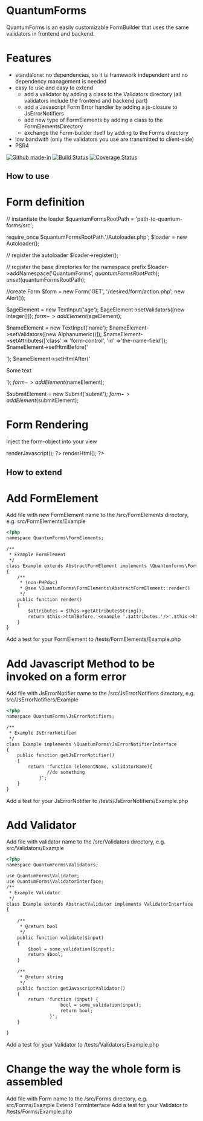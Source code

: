 # QuantumForms
QuantumForms is an easily customizable FormBuilder that uses the same validators in frontend and backend.

Features
========
 - standalone: no dependencies, so it is framework independent and no dependency management is needed
 - easy to use and easy to extend
   - add a validator by adding a class to the Validators directory (all validators include the frontend and backend part)
   - add a Javascript Form Error handler by adding a js-closure to JsErrorNotifiers
   - add new type of FormElements by adding a class to the FormElementsDirectory
   - exchange the Form-builder itself by adding to the Forms directory 
 - low bandwith (only the validators you use are transmitted to client-side)
 - PSR4

[![Github made-in](https://img.shields.io/badge/Made_In-Berlin-green.svg)](#) [![Build Status](https://travis-ci.org/FranzWegener/QuantumForms.svg?branch=master)](https://travis-ci.org/FranzWegener/QuantumForms) [![Coverage Status](https://coveralls.io/repos/github/FranzWegener/QuantumForms/badge.svg?branch=master)](https://coveralls.io/github/FranzWegener/QuantumForms?branch=master)

## How to use

Form definition
===============

// instantiate the loader
$quantumFormsRootPath = 'path-to-quantum-forms/src';

require_once $quantumFormsRootPath.'/Autoloader.php';
$loader = new Autoloader();

// register the autoloader
$loader->register();

// register the base directories for the namespace prefix
$loader->addNamespace('QuantumForms', $quantumFormsRootPath);
unset($quantumFormsRootPath);

//create Form
$form = new Form('GET', '/desired/form/action.php', new Alert());

$ageElement = new TextInput('age');
$ageElement->setValidators([new Integer()]);
$form->addElement($ageElement);

$nameElement = new TextInput('name');
$nameElement->setValidators([new Alphanumeric()]);
$nameElement->setAttributes(['class' => 'form-control', 'id' =>'the-name-field']);
$nameElement->setHtmlBefore('<div class="border">');
$nameElement->setHtmlAfter('<p>Some text</p></div>');
$form->addElement($nameElement);

$submitElement = new Submit('submit');
$form->addElement($submitElement);

Form Rendering
==============
Inject the form-object into your view

<html>
	<head>
		<?= $form->renderJavascript(); ?>
	</head>
	<body>
		<?= $form->renderHtml(); ?>
	</body>
</html>

## How to extend
Add FormElement
===============
Add file with new FormElement name to the /src/FormElements directory, e.g. src/FormElements/Example
```html
<?php
namespace QuantumForms\FormElements;

/**
 * Example FormElement
 */
class Example extends AbstractFormElement implements \Quantumforms\FormElementInterface
{
    /**
     * (non-PHPdoc)
     * @see \QuantumForms\FormElements\AbstractFormElement::render()
     */
    public function render()
    {
        $attributes = $this->getAttributesString();
    	return $this->htmlBefore.'<example '.$attributes.'/>'.$this->htmlAfter;
    }    
}
```
Add a test for your FormElement to /tests/FormElements/Example.php

Add Javascript Method to be invoked on a form error
===================================================
Add file with JsErrorNotifier name to the /src/JsErrorNotifiers directory, e.g. src/JsErrorNotifiers/Example
```html
<?php
namespace QuantumForms\JsErrorNotifiers;

/**
 * Example JsErrorNotifier
 */
class Example implements \QuantumForms\JsErrorNotifierInterface
{
	public function getJsErrorNotifier()
	{
	    return 'function (elementName, validatorName){
    	       //do something
    	    }';
	}
} 
```
Add a test for your JsErrorNotifier to /tests/JsErrorNotifiers/Example.php

Add Validator
=============
Add file with validator name to the /src/Validators directory, e.g. src/Validators/Example
```html
<?php
namespace QuantumForms\Validators;

use QuantumForms\Validator;
use QuantumForms\ValidatorInterface;
/**
 * Example Validator 
 */
class Example extends AbstractValidator implements ValidatorInterface
{
    
    /**
     * @return bool
     */
    public function validate($input)
    {
        $bool = some_validation($input); 
        return $bool;
    }
    
    /**
     * @return string
     */
    public function getJavascriptValidator()
    {
        return 'function (input) {
                    bool = some_validation(input);
                    return bool;
                }';	
    }

}
```
Add a test for your Validator to /tests/Validators/Example.php

Change the way the whole form is assembled
==========================================
Add file with Form name to the /src/Forms directory, e.g. src/Forms/Example
Extend FormInterface 
Add a test for your Validator to /tests/Forms/Example.php
